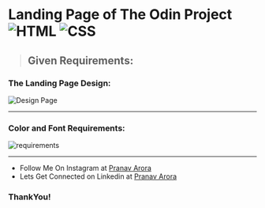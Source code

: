 # Landing Page of The Odin Project ![HTML](https://img.shields.io/badge/HTML5-E34F26?style=for-the-badge&logo=html5&logoColor=white) ![CSS](https://img.shields.io/badge/CSS3-1572B6?style=for-the-badge&logo=css3&logoColor=white)

> ## Given Requirements:

### The Landing Page Design:

![Design Page](https://cdn.statically.io/gh/TheOdinProject/curriculum/main/foundations/html_css/project/odin-project.png)

---

### Color and Font Requirements:

![requirements](https://cdn.statically.io/gh/TheOdinProject/curriculum/main/foundations/html_css/project/colors_and_stuff.png)

---

* Follow Me On Instagram at [Pranav Arora](https://www.instagram.com/arorapranav187)
* Lets Get Connected on Linkedin at [Pranav Arora](https://www.linkedin.com/in/pranav-arora-354b71bb/)


### ThankYou!

